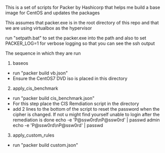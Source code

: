 This is a set of scripts for Packer by Hashicorp that helps me build a base image for CentOS and updates the packages

This assumes that packer.exe is in the root directory of this repo and that we are using virtualbox as the hypervisor

run "setpath.bat" to set the packer.exe into the path and also to set PACKER_LOG=1 for verbose logging so that you can see the ssh output


The sequence in which they are run
1. baseos
- run "packer build vb.json"
- Ensure the CentOS7 DVD iso is placed in this directory
2. apply_cis_benchmark
- run "packer build cis_benchmark.json"
- For this step place the CIS Remdiation script in the directory 
- add 2 lines to the bottom of the script to reset the password when the cipher is changed. If not u might find yourself unable to login after the remediation is done
echo -e 'P@ssw0rd\nP@ssw0rd' | passwd admin
echo -e 'P@ssw0rd\nP@ssw0rd' | passwd
3. apply_custom_rules
- run "packer build custom.json"


